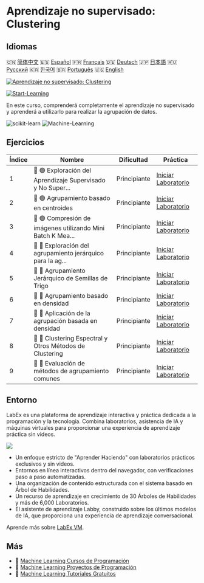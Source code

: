 # Aprendizaje no supervisado: Clustering

## Idiomas

🇨🇳 [简体中文](README_zh.md) 🇪🇸 [Español](README_es.md) 🇫🇷 [Français](README_fr.md) 🇩🇪 [Deutsch](README_de.md) 🇯🇵 [日本語](README_ja.md) 🇷🇺 [Русский](README_ru.md) 🇰🇷 [한국어](README_ko.md) 🇧🇷 [Português](README_pt.md) 🇺🇸 [English](README.md) 

[![Aprendizaje no supervisado: Clustering](https://cover-creator.labex.io/unsupervised-learning-clustering.png?lang=es)](https://labex.io/es/courses/unsupervised-learning-clustering)

[![Start-Learning](https://img.shields.io/badge/Start-Learning-whitesmoke?style=for-the-badge)](https://labex.io/es/courses/unsupervised-learning-clustering)

En este curso, comprenderá completamente el aprendizaje no supervisado y aprenderá a utilizarlo para realizar la agrupación de datos.

![scikit-learn](https://img.shields.io/badge/scikit-learn-whitesmoke?style=for-the-badge&logo=scikit-learn)
![Machine-Learning](https://img.shields.io/badge/Machine-Learning-whitesmoke?style=for-the-badge&logo=machine-learning)


## Ejercicios

|   Índice | Nombre                                                      | Dificultad   | Práctica                                                                                                                               |
|----------|-------------------------------------------------------------|--------------|----------------------------------------------------------------------------------------------------------------------------------------|
|        1 | 📖 🟢 Exploración del Aprendizaje Supervisado y No Super... | Principiante | <a target='_blank' href='https://labex.io/es/labs/ml-supervised-and-unsupervised-learning-exploration-20815'>Iniciar Laboratorio</a>   |
|        2 | 📖 🟢 Agrupamiento basado en centroides                     | Principiante | <a target='_blank' href='https://labex.io/es/labs/ml-centroid-based-clustering-20754'>Iniciar Laboratorio</a>                          |
|        3 | 📖 🟢 Compresión de imágenes utilizando Mini Batch K Mea... | Principiante | <a target='_blank' href='https://labex.io/es/labs/ml-image-compression-using-mini-batch-k-means-20783'>Iniciar Laboratorio</a>         |
|        4 | 📖 🔵 Exploración del agrupamiento jerárquico para la ag... | Principiante | <a target='_blank' href='https://labex.io/es/labs/ml-hierarchical-clustering-exploration-for-clustering-20782'>Iniciar Laboratorio</a> |
|        5 | 📖 🔵 Agrupamiento Jerárquico de Semillas de Trigo          | Principiante | <a target='_blank' href='https://labex.io/es/labs/ml-hierarchical-clustering-of-wheat-seeds-20779'>Iniciar Laboratorio</a>             |
|        6 | 📖 🔵 Agrupamiento basado en densidad                       | Principiante | <a target='_blank' href='https://labex.io/es/labs/ml-density-based-clustering-20770'>Iniciar Laboratorio</a>                           |
|        7 | 📖 🔵 Aplicación de la agrupación basada en densidad        | Principiante | <a target='_blank' href='https://labex.io/es/labs/ml-density-based-clustering-application-20820'>Iniciar Laboratorio</a>               |
|        8 | 📖 🔵 Clustering Espectral y Otros Métodos de Clustering    | Principiante | <a target='_blank' href='https://labex.io/es/labs/ml-spectral-clustering-and-other-clustering-methods-20811'>Iniciar Laboratorio</a>   |
|        9 | 📖 🔵 Evaluación de métodos de agrupamiento comunes         | Principiante | <a target='_blank' href='https://labex.io/es/labs/ml-evaluation-of-common-clustering-methods-20774'>Iniciar Laboratorio</a>            |

## Entorno

LabEx es una plataforma de aprendizaje interactiva y práctica dedicada a la programación y la tecnología. Combina laboratorios, asistencia de IA y máquinas virtuales para proporcionar una experiencia de aprendizaje práctica sin videos.

![](https://tutorial-screenshot.getvm.io/images/vm-1725247253.png)

- Un enfoque estricto de "Aprender Haciendo" con laboratorios prácticos exclusivos y sin videos.
- Entornos en línea interactivos dentro del navegador, con verificaciones paso a paso automatizadas.
- Una organización de contenido estructurada con el sistema basado en Árbol de Habilidades.
- Un recurso de aprendizaje en crecimiento de 30 Árboles de Habilidades y más de 6,000 Laboratorios.
- El asistente de aprendizaje Labby, construido sobre los últimos modelos de IA, que proporciona una experiencia de aprendizaje conversacional.

Aprende más sobre [LabEx VM](https://support.labex.io/using-labex/virtual-machine).

## Más

- 🔗 [Machine Learning Cursos de Programación](https://github.com/labex-labs/awesome-programming-courses)
- 🔗 [Machine Learning Proyectos de Programación](https://github.com/labex-labs/awesome-programming-projects)
- 🔗 [Machine Learning Tutoriales Gratuitos](https://github.com/labex-labs/ml-free-tutorials)

